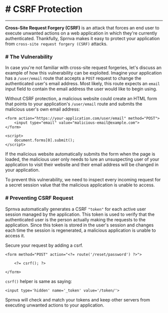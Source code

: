 # #  CSRF Protection
---
**Cross-Site Request Forgery (CSRF)** is an attack that forces an end user to execute unwanted actions on a web application in which they're currently authenticated. Thankfully, Sprnva makes it easy to protect your application from `cross-site request forgery (CSRF)` attacks.

### # The Vulnerability
In case you're not familiar with cross-site request forgeries, let's discuss an example of how this vulnerability can be exploited. Imagine your application has a `/user/email` route that accepts a `POST` request to change the authenticated user's email address. Most likely, this route expects an `email` input field to contain the email address the user would like to begin using.

Without CSRF protection, a malicious website could create an HTML form that points to your application's `/user/email` route and submits the malicious user's own email address:

```
<form action="https://your-application.com/user/email" method="POST">
    <input type="email" value="malicious-email@example.com">
</form>

<script>
    document.forms[0].submit();
</script>
```

If the malicious website automatically submits the form when the page is loaded, the malicious user only needs to lure an unsuspecting user of your application to visit their website and their email address will be changed in your application.

To prevent this vulnerability, we need to inspect every incoming request for a secret session value that the malicious application is unable to access.

### # Preventing CSRF Request
Sprnva automatically generates a CSRF `"token"` for each active user session managed by the application. This token is used to verify that the authenticated user is the person actually making the requests to the application. Since this token is stored in the user's session and changes each time the session is regenerated, a malicious application is unable to access it.

Secure your request by adding a csrf.

```
<form method="POST" action="<?= route('/reset/password') ?>">

    <?= csrf(); ?>

</form>
```

`csrf()` helper is same as saying:
```
<input type='hidden' name='_token' value='/token/'>
```

Sprnva will check and match your tokens and keep other servers from executing unwanted actions to your application.
